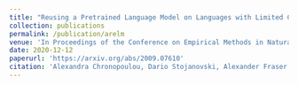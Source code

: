 ```yaml
---
title: "Reusing a Pretrained Language Model on Languages with Limited Corpora for Unsupervised NMT (to appear)"
collection: publications
permalink: /publication/arelm
venue: 'In Proceedings of the Conference on Empirical Methods in Natural Language Processing (EMNLP)'
date: 2020-12-12
paperurl: 'https://arxiv.org/abs/2009.07610'
citation: 'Alexandra Chronopoulou, Dario Stojanovski, Alexander Fraser'
---
```

